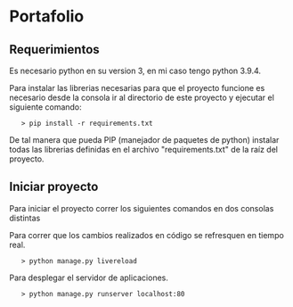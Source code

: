 # Portafolio

## Requerimientos

Es necesario python en su version 3, en mi caso tengo python 3.9.4.

Para instalar las librerias necesarias para que el proyecto funcione es necesario desde la consola ir al directorio de este proyecto y ejecutar el siguiente comando:

```shell
   > pip install -r requirements.txt
```

De tal manera que pueda PIP (manejador de paquetes de python) instalar todas las librerias definidas en el archivo "requirements.txt" de la raíz del proyecto.

## Iniciar proyecto

Para iniciar el proyecto correr los siguientes comandos en dos consolas distintas

Para correr que los cambios realizados en código se refresquen en tiempo real.

```shell
   > python manage.py livereload
```

Para desplegar el servidor de aplicaciones.

```shell
   > python manage.py runserver localhost:80
```
